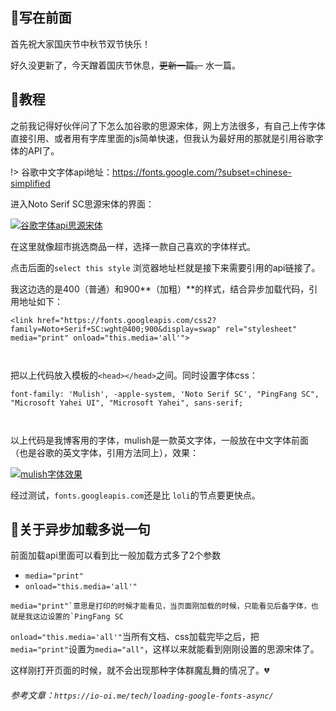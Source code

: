 ## 🎈写在前面

首先祝大家国庆节中秋节双节快乐！

好久没更新了，今天蹭着国庆节休息，~~更新一篇。~~ 水一篇。

## 🎏教程

之前我记得好伙伴问了下怎么加谷歌的思源宋体，网上方法很多，有自己上传字体直接引用、或者用有字库里面的js简单快速，但我认为最好用的那就是引用谷歌字体的API了。

!> 谷歌中文字体api地址：https://fonts.google.com/?subset=chinese-simplified

进入Noto Serif SC思源宋体的界面：

[![谷歌字体api思源宋体](https://cdn.jsdelivr.net/gh/love2wind/cloudimg/img/9469ba54ef1e24802fdc429d863a23cb.png)](https://picup.heson10.com/img/upyun/image-20201001225452635.png)

在这里就像超市挑选商品一样，选择一款自己喜欢的字体样式。

点击后面的`select this style` 浏览器地址栏就是接下来需要引用的api链接了。

我这边选的是400（普通）和900**（加粗）**的样式，结合异步加载代码，引用地址如下：

```
<link href="https://fonts.googleapis.com/css2?family=Noto+Serif+SC:wght@400;900&display=swap" rel="stylesheet" media="print" onload="this.media='all'">

 
```

把以上代码放入模板的`<head></head>`之间。同时设置字体css：

```
font-family: 'Mulish', -apple-system, 'Noto Serif SC', "PingFang SC", "Microsoft Yahei UI", "Microsoft Yahei", sans-serif;

 
```

以上代码是我博客用的字体，mulish是一款英文字体，一般放在中文字体前面（也是谷歌的英文字体，引用方法同上），效果：

[![mulish字体效果](https://cdn.jsdelivr.net/gh/love2wind/cloudimg/img/62784cd59162984220ee6937386b70ce.png)](https://picup.heson10.com/img/upyun/image-20201001230423198.png)

经过测试，`fonts.googleapis.com`还是比 `loli`的节点要更快点。

## 🎀关于异步加载多说一句

前面加载api里面可以看到比一般加载方式多了2个参数

- `media="print"`
- `onload="this.media='all'"`

```
media="print"`意思是打印的时候才能看见，当页面刚加载的时候，只能看见后备字体，也就是我这边设置的`PingFang SC
```

`onload="this.media='all'"`当所有文档、css加载完毕之后，把`media="print"`设置为`media="all"`，这样以来就能看到刚刚设置的思源宋体了。

这样刚打开页面的时候，就不会出现那种字体群魔乱舞的情况了。💔

###### 参考文章：`https://io-oi.me/tech/loading-google-fonts-async/`